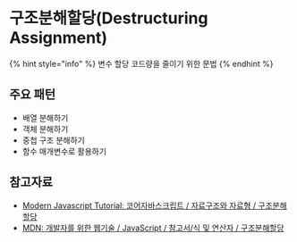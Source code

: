 # 구조분해할당(Destructuring Assignment)

{% hint style="info" %}
변수 할당 코드량을 줄이기 위한 문법
{% endhint %}

## 주요 패턴

- 배열 분해하기
- 객체 분해하기
- 중첩 구조 분해하기
- 함수 매개변수로 활용하기

## 참고자료

- [Modern Javascript Tutorial: 코어자바스크립트 / 자료구조와 자료형 / 구조분해할당](https://ko.javascript.info/destructuring-assignment)
- [MDN: 개발자를 위한 웹기술 / JavaScript / 참고서/식 및 연산자 / 구조분해할당](https://developer.mozilla.org/ko/docs/Web/JavaScript/Reference/Operators/Destructuring_assignment)
